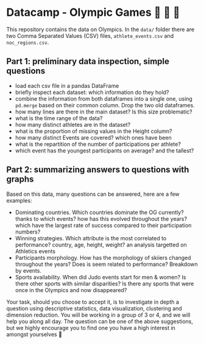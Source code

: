 # Datacamp - Olympic Games 🥇 🥈 🥉

This repository contains the data on Olympics.
In the `data/` folder there are two Comma Separated Values (CSV) files, `athlete_events.csv` and  `noc_regions.csv`.

## Part 1: preliminary data inspection, simple questions
- load each csv file in a pandas DataFrame
- briefly inspect each dataset: which information do they hold?
- combine the information from both dataframes into a single one, using `pd.merge` based on their common column. Drop the two old dataframes.
- how many lines are there in the main dataset? Is this size problematic?
- what is the time range of the data?
- how many distinct athletes are in the dataset?
- what is the proportion of missing values in the Height column?
- how many distinct Events are covered? which ones have been
- what is the repartition of the number of participations per athlete?
- which event has the youngest participants on average? and the tallest?

## Part 2: summarizing answers to questions with graphs
Based on this data, many questions can be answered, here are a few examples:
- Dominating countries. Which countries dominate the OG currently? thanks to which events? how has this evolved throughout the years? which have the largest rate of success compared to their participation numbers?
- Winning strategies. Which attribute is the most correlated to performance? country, age, height, weight? an analysis targetted on Athletics events
- Participants morphology. How has the morphology of skiiers changed throughout the years? Does is seem related to performance? Breakdown by events.
- Sports availability. When did Judo events start for men & women? Is there other sports with similar disparities? Is there any sports that were once in the Olympics and now disappeared?

Your task, should you choose to accept it, is to investigate in depth a question using descriptive statistics, data visualization, clustering and dimension reduction. You will be working in a group of 3 or 4, and we will help you along all day. The question can be one of the above suggestions, but we highly encourage you to find one you have a high interest in amongst yourselves :rocket:
